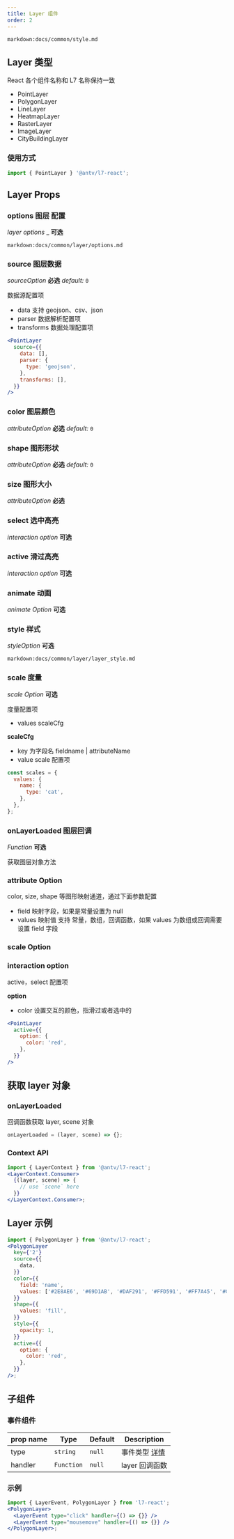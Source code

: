 ```yaml
---
title: Layer 组件
order: 2
---
```


`markdown:docs/common/style.md`

## Layer 类型

React 各个组件名称和 L7 名称保持一致

- PointLayer
- PolygonLayer
- LineLayer
- HeatmapLayer
- RasterLayer
- ImageLayer
- CityBuildingLayer

### 使用方式

```jsx
import { PointLayer } '@antv/l7-react';

```

## Layer Props

### options 图层 配置

<description> _layer options_ \_ **可选** </description>

`markdown:docs/common/layer/options.md`

### source 图层数据

<description> _sourceOption_ **必选** _default:_ `0`</description>

数据源配置项

- data 支持 geojson、csv、json
- parser 数据解析配置项
- transforms 数据处理配置项

```jsx
<PointLayer
  source={{
    data: [],
    parser: {
      type: 'geojson',
    },
    transforms: [],
  }}
/>
```

### color 图层颜色

<description> _attributeOption_ **必选** _default:_ `0`</description>

### shape 图形形状

<description> _attributeOption_ **必选** _default:_ `0`</description>

### size 图形大小

<description> _attributeOption_ **必选** </description>

### select 选中高亮

<description> _interaction option_ **可选** </description>

### active 滑过高亮

<description> _interaction option_ **可选** </description>

### animate 动画

<description> _animate Option_ **可选** </description>

### style 样式

<description> _styleOption_ **可选** </description>

`markdown:docs/common/layer/layer_style.md`

### scale 度量

<description> _scale Option_ **可选** </description>

度量配置项

- values scaleCfg

**scaleCfg**

- key 为字段名 fieldname | attributeName
- value scale 配置项

```javascript
const scales = {
  values: {
    name: {
      type: 'cat',
    },
  },
};
```

### onLayerLoaded 图层回调

<description> _Function_ **可选** </description>

获取图层对象方法

### attribute Option

color, size, shape 等图形映射通道，通过下面参数配置

- field 映射字段，如果是常量设置为 null
- values 映射值 支持 常量，数组，回调函数，如果 values 为数组或回调需要设置 field 字段

### scale Option

### interaction option

active，select 配置项

**option**

- color 设置交互的颜色，指滑过或者选中的

```jsx
<PointLayer
  active={{
    option: {
      color: 'red',
    },
  }}
/>
```

## 获取 layer 对象

### onLayerLoaded

回调函数获取 layer, scene 对象

```javascript
onLayerLoaded = (layer, scene) => {};
```

### Context API

```jsx
import { LayerContext } from '@antv/l7-react';
<LayerContext.Consumer>
  {(layer, scene) => {
    // use `scene` here
  }}
</LayerContext.Consumer>;
```

## Layer 示例

```jsx
import { PolygonLayer } from '@antv/l7-react';
<PolygonLayer
  key={'2'}
  source={{
    data,
  }}
  color={{
    field: 'name',
    values: ['#2E8AE6', '#69D1AB', '#DAF291', '#FFD591', '#FF7A45', '#CF1D49'],
  }}
  shape={{
    values: 'fill',
  }}
  style={{
    opacity: 1,
  }}
  active={{
    option: {
      color: 'red',
    },
  }}
/>;
```

## 子组件

### 事件组件

| prop name | Type       | Default | Description                               |
| --------- | ---------- | ------- | ----------------------------------------- |
| type      | `string`   | `null`  | 事件类型 [详情](../layer/layer/#鼠标事件) |
| handler   | `Function` | `null`  | layer 回调函数                            |

### 示例

```jsx
import { LayerEvent, PolygonLayer } from 'l7-react';
<PolygonLayer>
  <LayerEvent type="click" handler={() => {}} />
  <LayerEvent type="mousemove" handler={() => {}} />
</PolygonLayer>;
```
